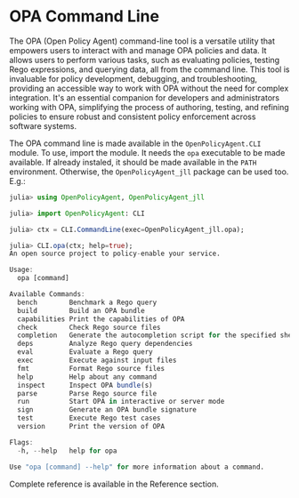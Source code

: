 # OPA Command Line

The OPA (Open Policy Agent) command-line tool is a versatile utility that empowers users to interact with and manage OPA policies and data. It allows users to perform various tasks, such as evaluating policies, testing Rego expressions, and querying data, all from the command line. This tool is invaluable for policy development, debugging, and troubleshooting, providing an accessible way to work with OPA without the need for complex integration. It's an essential companion for developers and administrators working with OPA, simplifying the process of authoring, testing, and refining policies to ensure robust and consistent policy enforcement across software systems.

The OPA command line is made available in the `OpenPolicyAgent.CLI` module. To use, import the module. It needs the `opa` executable to be made available. If already instaled, it should be made available in the `PATH` environment. Otherwise, the `OpenPolicyAgent_jll` package can be used too. E.g.:

```julia
julia> using OpenPolicyAgent, OpenPolicyAgent_jll

julia> import OpenPolicyAgent: CLI

julia> ctx = CLI.CommandLine(exec=OpenPolicyAgent_jll.opa);

julia> CLI.opa(ctx; help=true);
An open source project to policy-enable your service.

Usage:
  opa [command]

Available Commands:
  bench        Benchmark a Rego query
  build        Build an OPA bundle
  capabilities Print the capabilities of OPA
  check        Check Rego source files
  completion   Generate the autocompletion script for the specified shell
  deps         Analyze Rego query dependencies
  eval         Evaluate a Rego query
  exec         Execute against input files
  fmt          Format Rego source files
  help         Help about any command
  inspect      Inspect OPA bundle(s)
  parse        Parse Rego source file
  run          Start OPA in interactive or server mode
  sign         Generate an OPA bundle signature
  test         Execute Rego test cases
  version      Print the version of OPA

Flags:
  -h, --help   help for opa

Use "opa [command] --help" for more information about a command.
```

Complete reference is available in the Reference section.